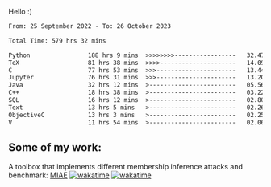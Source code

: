Hello :)


<!--START_SECTION:waka-->

```txt
From: 25 September 2022 - To: 26 October 2023

Total Time: 579 hrs 32 mins

Python                188 hrs 9 mins  >>>>>>>>-----------------   32.47 %
TeX                   81 hrs 38 mins  >>>>---------------------   14.09 %
C                     77 hrs 53 mins  >>>----------------------   13.44 %
Jupyter               76 hrs 31 mins  >>>----------------------   13.20 %
Java                  32 hrs 12 mins  >------------------------   05.56 %
C++                   18 hrs 38 mins  >------------------------   03.22 %
SQL                   16 hrs 12 mins  >------------------------   02.80 %
Text                  13 hrs 5 mins   >------------------------   02.26 %
ObjectiveC            13 hrs 3 mins   >------------------------   02.25 %
V                     11 hrs 54 mins  >------------------------   02.06 %
```

<!--END_SECTION:waka-->

## Some of my work: 

A toolbox that implements different membership inference attacks and benchmark: [MIAE](https://github.com/RPI-DSPlab) [![wakatime](https://wakatime.com/badge/user/18ac89f5-baf8-49e6-a5ee-d9272435ce3a/project/3e6541fd-578f-4d9d-9080-f2a42b2d10e1.svg)](https://wakatime.com/badge/user/18ac89f5-baf8-49e6-a5ee-d9272435ce3a/project/3e6541fd-578f-4d9d-9080-f2a42b2d10e1) [![wakatime](https://wakatime.com/badge/user/18ac89f5-baf8-49e6-a5ee-d9272435ce3a/project/5d5826e9-c6d6-4d86-8b00-0d1608c5f167.svg)](https://wakatime.com/badge/user/18ac89f5-baf8-49e6-a5ee-d9272435ce3a/project/5d5826e9-c6d6-4d86-8b00-0d1608c5f167)
